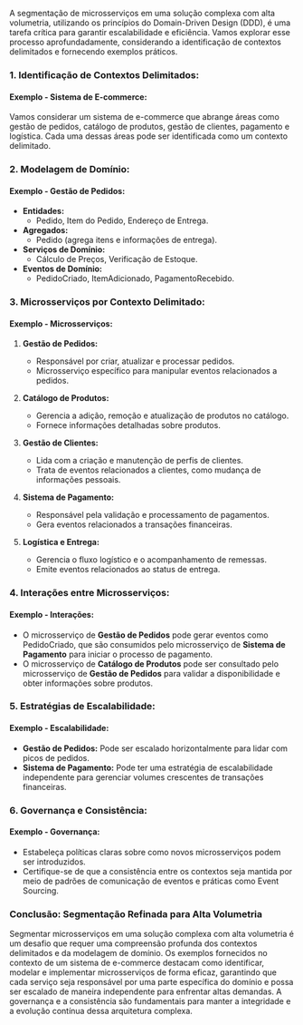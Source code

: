 A segmentação de microsserviços em uma solução complexa com alta volumetria, utilizando os princípios do Domain-Driven Design (DDD), é uma tarefa crítica para garantir escalabilidade e eficiência. Vamos explorar esse processo aprofundadamente, considerando a identificação de contextos delimitados e fornecendo exemplos práticos.

### **1. Identificação de Contextos Delimitados:**

#### **Exemplo - Sistema de E-commerce:**
Vamos considerar um sistema de e-commerce que abrange áreas como gestão de pedidos, catálogo de produtos, gestão de clientes, pagamento e logística. Cada uma dessas áreas pode ser identificada como um contexto delimitado.

### **2. Modelagem de Domínio:**

#### **Exemplo - Gestão de Pedidos:**
- **Entidades:**
  - Pedido, Item do Pedido, Endereço de Entrega.
- **Agregados:**
  - Pedido (agrega itens e informações de entrega).
- **Serviços de Domínio:**
  - Cálculo de Preços, Verificação de Estoque.
- **Eventos de Domínio:**
  - PedidoCriado, ItemAdicionado, PagamentoRecebido.

### **3. Microsserviços por Contexto Delimitado:**

#### **Exemplo - Microsserviços:**
1. **Gestão de Pedidos:**
   - Responsável por criar, atualizar e processar pedidos.
   - Microsserviço específico para manipular eventos relacionados a pedidos.
  
2. **Catálogo de Produtos:**
   - Gerencia a adição, remoção e atualização de produtos no catálogo.
   - Fornece informações detalhadas sobre produtos.
   
3. **Gestão de Clientes:**
   - Lida com a criação e manutenção de perfis de clientes.
   - Trata de eventos relacionados a clientes, como mudança de informações pessoais.

4. **Sistema de Pagamento:**
   - Responsável pela validação e processamento de pagamentos.
   - Gera eventos relacionados a transações financeiras.

5. **Logística e Entrega:**
   - Gerencia o fluxo logístico e o acompanhamento de remessas.
   - Emite eventos relacionados ao status de entrega.

### **4. Interações entre Microsserviços:**

#### **Exemplo - Interações:**
- O microsserviço de **Gestão de Pedidos** pode gerar eventos como PedidoCriado, que são consumidos pelo microsserviço de **Sistema de Pagamento** para iniciar o processo de pagamento.
- O microsserviço de **Catálogo de Produtos** pode ser consultado pelo microsserviço de **Gestão de Pedidos** para validar a disponibilidade e obter informações sobre produtos.

### **5. Estratégias de Escalabilidade:**

#### **Exemplo - Escalabilidade:**
- **Gestão de Pedidos:** Pode ser escalado horizontalmente para lidar com picos de pedidos.
- **Sistema de Pagamento:** Pode ter uma estratégia de escalabilidade independente para gerenciar volumes crescentes de transações financeiras.

### **6. Governança e Consistência:**

#### **Exemplo - Governança:**
- Estabeleça políticas claras sobre como novos microsserviços podem ser introduzidos.
- Certifique-se de que a consistência entre os contextos seja mantida por meio de padrões de comunicação de eventos e práticas como Event Sourcing.

### **Conclusão: Segmentação Refinada para Alta Volumetria**

Segmentar microsserviços em uma solução complexa com alta volumetria é um desafio que requer uma compreensão profunda dos contextos delimitados e da modelagem de domínio. Os exemplos fornecidos no contexto de um sistema de e-commerce destacam como identificar, modelar e implementar microsserviços de forma eficaz, garantindo que cada serviço seja responsável por uma parte específica do domínio e possa ser escalado de maneira independente para enfrentar altas demandas. A governança e a consistência são fundamentais para manter a integridade e a evolução contínua dessa arquitetura complexa.